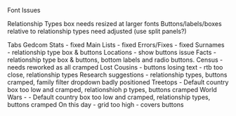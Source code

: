 ﻿Font Issues

Relationship Types box needs resized at larger fonts
Buttons/labels/boxes relative to relationship types need adjusted (use split panels?)


Tabs
Gedcom Stats - fixed
Main Lists - fixed
Errors/Fixes - fixed
Surnames - relationship type box & buttons
Locations - show buttons issue
Facts - relationship type box & buttons, bottom labels and radio buttons.
Census - needs reworked as all cramped
Lost Cousins - buttons losing text - rtb too close, relationship types
Research suggestions - relationship types, buttons cramped, family filter dropdown badly positioned
Treetops - Default country box too low and cramped, relationshioh p types, buttons cramped
World Wars - - Default country box too low and cramped, relationship types, buttons cramped
On this day - grid too high - covers buttons

